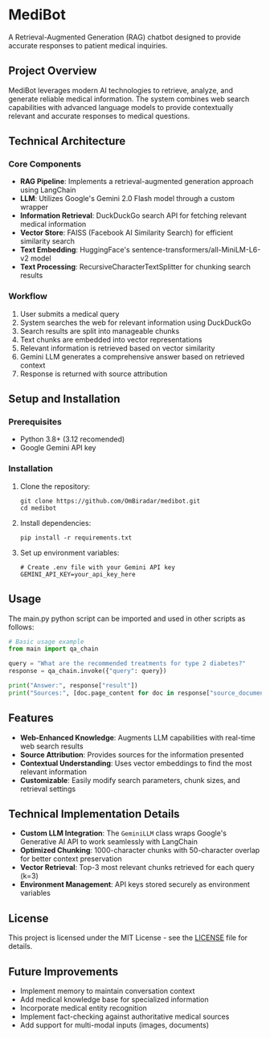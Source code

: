# MediBot

A Retrieval-Augmented Generation (RAG) chatbot designed to provide accurate responses to patient medical inquiries.

## Project Overview

MediBot leverages modern AI technologies to retrieve, analyze, and generate reliable medical information. The system combines web search capabilities with advanced language models to provide contextually relevant and accurate responses to medical questions.

## Technical Architecture

### Core Components

- **RAG Pipeline**: Implements a retrieval-augmented generation approach using LangChain
- **LLM**: Utilizes Google's Gemini 2.0 Flash model through a custom wrapper
- **Information Retrieval**: DuckDuckGo search API for fetching relevant medical information
- **Vector Store**: FAISS (Facebook AI Similarity Search) for efficient similarity search
- **Text Embedding**: HuggingFace's sentence-transformers/all-MiniLM-L6-v2 model
- **Text Processing**: RecursiveCharacterTextSplitter for chunking search results

### Workflow

1. User submits a medical query
2. System searches the web for relevant information using DuckDuckGo
3. Search results are split into manageable chunks
4. Text chunks are embedded into vector representations
5. Relevant information is retrieved based on vector similarity
6. Gemini LLM generates a comprehensive answer based on retrieved context
7. Response is returned with source attribution

## Setup and Installation

### Prerequisites

- Python 3.8+ (3.12 recomended)
- Google Gemini API key

### Installation

1. Clone the repository:
   ```
   git clone https://github.com/OmBiradar/medibot.git
   cd medibot
   ```

2. Install dependencies:
   ```
   pip install -r requirements.txt
   ```

3. Set up environment variables:
   ```
   # Create .env file with your Gemini API key
   GEMINI_API_KEY=your_api_key_here
   ```

## Usage
The main.py python script can be imported and used in other scripts as follows:
```python
# Basic usage example
from main import qa_chain

query = "What are the recommended treatments for type 2 diabetes?"
response = qa_chain.invoke({"query": query})

print("Answer:", response["result"])
print("Sources:", [doc.page_content for doc in response["source_documents"]])
```

## Features

- **Web-Enhanced Knowledge**: Augments LLM capabilities with real-time web search results
- **Source Attribution**: Provides sources for the information presented
- **Contextual Understanding**: Uses vector embeddings to find the most relevant information
- **Customizable**: Easily modify search parameters, chunk sizes, and retrieval settings

## Technical Implementation Details

- **Custom LLM Integration**: The `GeminiLLM` class wraps Google's Generative AI API to work seamlessly with LangChain
- **Optimized Chunking**: 1000-character chunks with 50-character overlap for better context preservation
- **Vector Retrieval**: Top-3 most relevant chunks retrieved for each query (k=3)
- **Environment Management**: API keys stored securely as environment variables

## License

This project is licensed under the MIT License - see the [LICENSE](LICENSE) file for details.

## Future Improvements

- Implement memory to maintain conversation context
- Add medical knowledge base for specialized information
- Incorporate medical entity recognition
- Implement fact-checking against authoritative medical sources
- Add support for multi-modal inputs (images, documents)